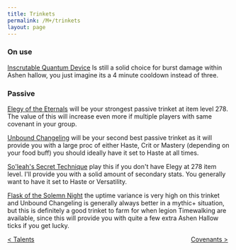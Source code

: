 ```yaml
---
title: Trinkets
permalink: /M+/trinkets
layout: page
---
```



### On use

[Inscrutable Quantum Device](https://www.wowhead.com/item=179350/inscrutable-quantum-device?bonus=6805:1472) Is still a solid choice for burst damage within Ashen hallow, you just imagine its a 4 minute cooldown instead of three.

### Passive

[Elegy of the Eternals](https://ptr.wowhead.com/item=188270/elegy-of-the-eternals?bonus=6805) will be your strongest passive trinket at item level 278. The value of this will increase even more if multiple players with same covenant in your group.

[Unbound Changeling](https://www.wowhead.com/item=178708/unbound-changeling?bonus=6805:1472)
will be your second best passive trinket as it will provide you with a large proc of either Haste, Crit or Mastery (depending on your food buff) you should ideally have it set to Haste at all times.

[So'leah's Secret Technique](https://www.wowhead.com/item=185818/soleahs-secret-technique?bonus=6805) play this if you don't have Elegy at 278 item level. I'll provide you with a solid amount of secondary stats. You generally want to have it set to Haste or Versatility.

[Flask of the Solemn Night](https://www.wowhead.com/item=137484/flask-of-the-solemn-night?bonus=1826:1472) the uptime variance is very high on this trinket and Unbound Changeling is generally always better in a mythic+ situation, but this is definitely a good trinket to farm for when legion Timewalking are available, since this will provide you with quite a few extra Ashen Hallow ticks if you get lucky.

<div>
<div style="text-align:left;display: inline-block;width: 49%;">
<a href="/M+/talents"> < Talents</a>
</div>
<div style="text-align:right;display: inline-block;width: 49%;">
<a href="/M+/covenants"> Covenants ></a>
</div>
</div>
